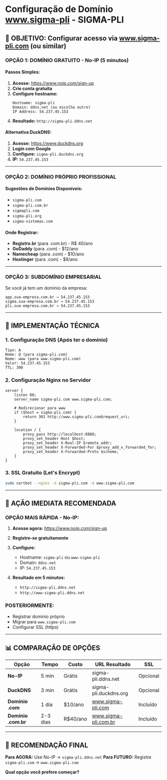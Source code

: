 # Configuração de Domínio www.sigma-pli - SIGMA-PLI

## 🎯 OBJETIVO: Configurar acesso via www.sigma-pli.com (ou similar)

### **OPÇÃO 1: DOMÍNIO GRATUITO - No-IP (5 minutos)**

#### Passos Simples:

1. **Acesse:** https://www.noip.com/sign-up
2. **Crie conta gratuita**
3. **Configure hostname:**
   ```
   Hostname: sigma-pli
   Domain: ddns.net (ou escolha outro)
   IP Address: 54.237.45.153
   ```
4. **Resultado:** `http://sigma-pli.ddns.net`

#### Alternativa DuckDNS:
1. **Acesse:** https://www.duckdns.org
2. **Login com Google**
3. **Configure:** `sigma-pli.duckdns.org`
4. **IP:** `54.237.45.153`

---

### **OPÇÃO 2: DOMÍNIO PRÓPRIO PROFISSIONAL**

#### Sugestões de Domínios Disponíveis:
- `sigma-pli.com`
- `sigma-pli.com.br` 
- `sigmapli.com`
- `sigma-pli.org`
- `sigma-sistemas.com`

#### Onde Registrar:
- **Registro.br** (para .com.br) - R$ 40/ano
- **GoDaddy** (para .com) - $12/ano
- **Namecheap** (para .com) - $10/ano
- **Hostinger** (para .com) - $8/ano

---

### **OPÇÃO 3: SUBDOMÍNIO EMPRESARIAL**

Se você já tem um domínio da empresa:
```
app.sua-empresa.com.br → 54.237.45.153
sigma.sua-empresa.com.br → 54.237.45.153
pli.sua-empresa.com.br → 54.237.45.153
```

---

## 🔧 IMPLEMENTAÇÃO TÉCNICA

### **1. Configuração DNS (Após ter o domínio)**

```
Tipo: A
Nome: @ (para sigma-pli.com)
Nome: www (para www.sigma-pli.com)
Valor: 54.237.45.153
TTL: 300
```

### **2. Configuração Nginx no Servidor**

```nginx
server {
    listen 80;
    server_name sigma-pli.com www.sigma-pli.com;
    
    # Redirecionar para www
    if ($host = sigma-pli.com) {
        return 301 http://www.sigma-pli.com$request_uri;
    }
    
    location / {
        proxy_pass http://localhost:8888;
        proxy_set_header Host $host;
        proxy_set_header X-Real-IP $remote_addr;
        proxy_set_header X-Forwarded-For $proxy_add_x_forwarded_for;
        proxy_set_header X-Forwarded-Proto $scheme;
    }
}
```

### **3. SSL Gratuito (Let's Encrypt)**

```bash
sudo certbot --nginx -d sigma-pli.com -d www.sigma-pli.com
```

---

## 🚀 AÇÃO IMEDIATA RECOMENDADA

### **OPÇÃO MAIS RÁPIDA - No-IP:**

1. **Acesse agora:** https://www.noip.com/sign-up
2. **Registre-se gratuitamente**
3. **Configure:**
   - Hostname: `sigma-pli` ou `www-sigma-pli`
   - Domain: `ddns.net`
   - IP: `54.237.45.153`

4. **Resultado em 5 minutos:**
   - `http://sigma-pli.ddns.net`
   - `http://www-sigma-pli.ddns.net`

### **POSTERIORMENTE:**
- Registrar domínio próprio
- Migrar para `www.sigma-pli.com`
- Configurar SSL (https)

---

## 📊 COMPARAÇÃO DE OPÇÕES

| Opção | Tempo | Custo | URL Resultado | SSL |
|-------|-------|-------|---------------|-----|
| **No-IP** | 5 min | Grátis | sigma-pli.ddns.net | Opcional |
| **DuckDNS** | 3 min | Grátis | sigma-pli.duckdns.org | Opcional |
| **Domínio .com** | 1 dia | $10/ano | www.sigma-pli.com | Incluído |
| **Domínio .com.br** | 2-3 dias | R$40/ano | www.sigma-pli.com.br | Incluído |

---

## 🎯 RECOMENDAÇÃO FINAL

**Para AGORA:** Use No-IP → `sigma-pli.ddns.net`
**Para FUTURO:** Registre `sigma-pli.com` → `www.sigma-pli.com`

**Qual opção você prefere começar?**
